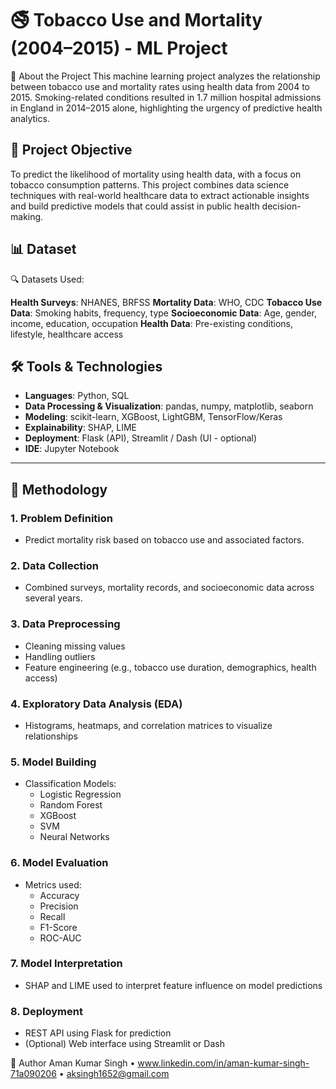 # 🚭 Tobacco Use and Mortality (2004–2015) - ML Project

🧾 About the Project
This machine learning project analyzes the relationship between tobacco use and mortality rates using health data from 2004 to 2015. Smoking-related conditions resulted in 1.7 million hospital admissions in England in 2014–2015 alone, highlighting the urgency of predictive health analytics.

## 📌 Project Objective
To predict the likelihood of mortality using health data, with a focus on tobacco consumption patterns. This project combines data science techniques with real-world healthcare data to extract actionable insights and build predictive models that could assist in public health decision-making.

## 📊 Dataset
🔍 Datasets Used:

**Health Surveys**: NHANES, BRFSS
**Mortality Data**: WHO, CDC
**Tobacco Use Data**: Smoking habits, frequency, type
**Socioeconomic Data**: Age, gender, income, education, occupation
**Health Data**: Pre-existing conditions, lifestyle, healthcare access

## 🛠️ Tools & Technologies

- **Languages**: Python, SQL  
- **Data Processing & Visualization**: pandas, numpy, matplotlib, seaborn  
- **Modeling**: scikit-learn, XGBoost, LightGBM, TensorFlow/Keras  
- **Explainability**: SHAP, LIME  
- **Deployment**: Flask (API), Streamlit / Dash (UI - optional)  
- **IDE**: Jupyter Notebook
---

## 🧠 Methodology
### 1. Problem Definition
- Predict mortality risk based on tobacco use and associated factors.
### 2. Data Collection
- Combined surveys, mortality records, and socioeconomic data across several years.
### 3. Data Preprocessing
- Cleaning missing values
- Handling outliers
- Feature engineering (e.g., tobacco use duration, demographics, health access)
### 4. Exploratory Data Analysis (EDA)
- Histograms, heatmaps, and correlation matrices to visualize relationships
### 5. Model Building
- Classification Models:
  - Logistic Regression
  - Random Forest
  - XGBoost
  - SVM
  - Neural Networks
### 6. Model Evaluation
- Metrics used:
  - Accuracy
  - Precision
  - Recall
  - F1-Score
  - ROC-AUC

### 7. Model Interpretation
- SHAP and LIME used to interpret feature influence on model predictions

### 8. Deployment
- REST API using Flask for prediction
- (Optional) Web interface using Streamlit or Dash

🔗 Author
Aman Kumar Singh
• www.linkedin.com/in/aman-kumar-singh-71a090206 • aksingh1652@gmail.com

